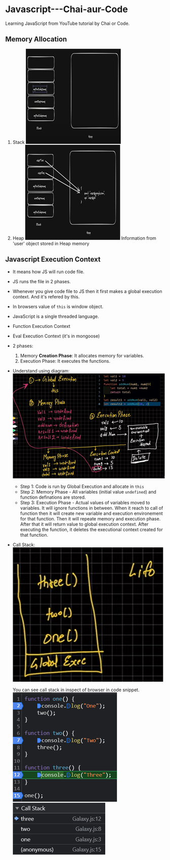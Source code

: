 # Javascript---Chai-aur-Code
Learning JavaScript from YouTube tutorial by Chai or Code.

## Memory Allocation
1. Stack
    <img src="Stack.png" alt="Stack Memory" width=300px height=300px />
2. Heap
    <img src="Heap.png" alt="Heap Memory" width=300px height=300px />
    Information from 'user' object stored in Heap memory


## Javascript Execution Context
- It means how JS will run code file.
- JS runs the file in 2 phases.
- Whenever you give code file to JS then it first makes a global execution context. And it's refered by this.
- In browsers value of `this` is window object.
- JavaScript is a single threaded language.
- Function Execution Context
- Eval Execution Context (it's in mongoose)
- 2 phases:
    1. Memory **Creation Phase**: It allocates memory for variables.
    2. Execution Phase: It executes the functions.
- Understand using diagram:
    ![Alt text](code_execution_in_js.png)

    - Step 1: Code is run by Global Execution and allocate in `this`
    - Step 2: Memory Phase - All variables (initial value `undefined`) and function definations are stored.
    - Step 3: Execution Phase - Actual values of variables moved to variables. It will ignore functions in between. When it reach to call of function then it will create new variable and execution environement for that function. Then it will repeate memory and execution phase. After that it will return value to global execution context.
    After executing the function, it deletes the executional context created for that function.

- Call Stack:
    ![Alt text](callStack.png)

    You can see call stack in inspect of browser in code snippet.
    ![Alt text](image.png)
    ![Alt text](image-1.png)